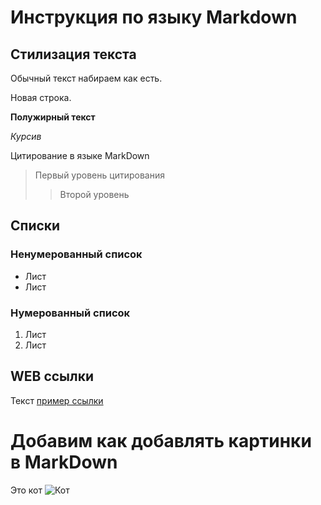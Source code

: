 # Инструкция по языку Markdown
 
## Стилизация текста 
Обычный текст набираем как есть.

Новая строка.

**Полужирный текст**

*Курсив*

Цитирование в языке MarkDown
> Первый уровень цитирования
>> Второй уровень 

## Списки
### Ненумерованный список
* Лист
* Лист

### Нумерованный список
1. Лист
2. Лист

## WEB ссылки
Текст [пример ссылки](example.com "Всплывающая подсказка")

# Добавим как добавлять картинки в MarkDown
Это кот
![Кот](16.jpg) 
